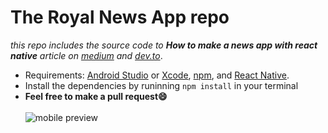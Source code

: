 # The Royal News App repo

*this repo includes the source code to **How to make a news app with react native** article on [medium](https://medium.com/@msal/create-a-news-app-using-react-native-ced249263627) and [dev.to](https://dev.to/msal4/how-to-build-a-news-app-with-react-native-4ifd)*.

* Requirements: [Android Studio](https://developer.android.com/studio/) or [Xcode](https://developer.apple.com/xcode/), [npm](https://Nodejs.org), and [React Native](https://facebook.github.io/react-native/).<br />
* Install the dependencies by runinning ```npm install``` in your terminal<br />
* **Feel free to make a pull request😄**<br /><br />
![mobile preview](https://cdn-images-1.medium.com/max/800/1*8ONZhhGqrQ6OCagY6ZHjbQ.jpeg)
